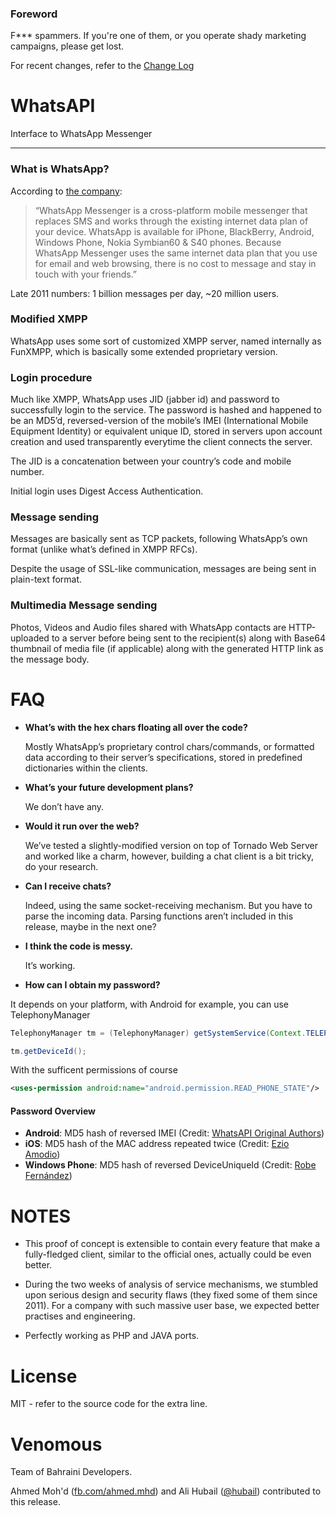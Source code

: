 ### Foreword
F*** spammers. If you're one of them, or you operate shady marketing campaigns, please get lost.


For recent changes, refer to the [Change Log](https://github.com/venomous0x/WhatsAPI/blob/master/CHANGELOG.md)

# WhatsAPI

Interface to WhatsApp Messenger

----------


### What is WhatsApp?
According to [the company](http://www.whatsapp.com/): 

> “WhatsApp Messenger is a cross-platform mobile messenger that replaces SMS and works through the existing internet data plan of your device. WhatsApp is available for iPhone, BlackBerry, Android, Windows Phone, Nokia Symbian60 & S40 phones. Because WhatsApp Messenger uses the same internet data plan that you use for email and web browsing, there is no cost to message and stay in touch with your friends.”

Late 2011 numbers: 1 billion messages per day, ~20 million users.

### Modified XMPP
WhatsApp uses some sort of customized XMPP server, named internally as FunXMPP, which is basically some extended proprietary version.

### Login procedure
Much like XMPP, WhatsApp uses JID (jabber id) and password to successfully login to the service. The password is hashed and happened to be an MD5’d, reversed-version of the mobile’s IMEI (International Mobile Equipment Identity) or equivalent unique ID, stored in servers upon account creation and used transparently everytime the client connects the server.


The JID is a concatenation between your country’s code and mobile number.

Initial login uses Digest Access Authentication.

### Message sending
Messages are basically sent as TCP packets, following WhatsApp’s own format (unlike what’s defined in XMPP RFCs).


Despite the usage of SSL-like communication, messages are being sent in plain-text format.

### Multimedia Message sending
Photos, Videos and Audio files shared with WhatsApp contacts are HTTP-uploaded to a server before being sent to the recipient(s) along with Base64 thumbnail of media file (if applicable) along with the generated HTTP link as the message body.

# FAQ


- **What’s with the hex chars floating all over the code?**

	Mostly WhatsApp’s proprietary control chars/commands, or formatted data according to their server’s specifications, stored in predefined dictionaries within the clients.

- **What’s your future development plans?**

	We don’t have any.

- **Would it run over the web?**

	We’ve tested a slightly-modified version on top of Tornado Web Server and worked like a charm, however, building a chat client is a bit tricky, do your research.

- **Can I receive chats?**

	Indeed, using the same socket-receiving mechanism. But you have to parse the incoming data. Parsing functions aren’t included in this release, maybe in the next one?

- **I think the code is messy.**

	It’s working.

- **How can I obtain my password?**

It depends on your platform, with Android for example, you can use TelephonyManager

```JAVA
TelephonyManager tm = (TelephonyManager) getSystemService(Context.TELEPHONY_SERVICE);
```
```java
tm.getDeviceId();
```

With the sufficent permissions of course

```xml
<uses-permission android:name="android.permission.READ_PHONE_STATE"/>
```

#### Password Overview

- **Android**: MD5 hash of reversed IMEI (Credit: [WhatsAPI Original Authors](https://github.com/venomous0x/WhatsAPI#venomous))
- **iOS**: MD5 hash of the MAC address repeated twice (Credit: [Ezio Amodio](http://www.ezioamodio.it/?p=29))
- **Windows Phone**: MD5 hash of reversed DeviceUniqueId (Credit: [Robe Fernández](http://blog-robefernandez.blogspot.com.es/2012/11/know-your-whatsapp-password-on-windows.html))

# NOTES

- This proof of concept is extensible to contain every feature that make a fully-fledged client, similar to the official ones, actually could be even better.

- During the two weeks of analysis of service mechanisms, we stumbled upon serious design and security flaws (they fixed some of them since 2011). For a company with such massive user base, we expected better practises and engineering.

- Perfectly working as PHP and JAVA ports.

# License

MIT - refer to the source code for the extra line.

# Venomous

Team of Bahraini Developers.

Ahmed Moh'd ([fb.com/ahmed.mhd](https://www.facebook.com/ahmed.mhd)) and Ali Hubail ([@hubail](https://twitter.com/hubail)) contributed to this release.
